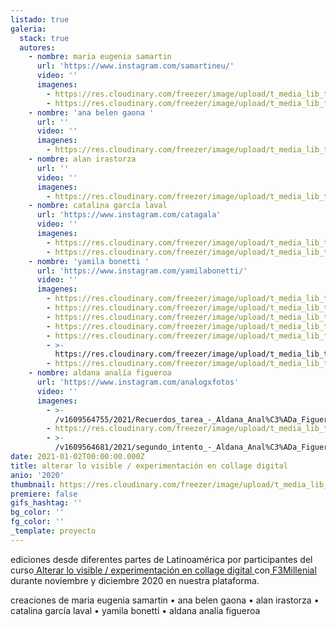 ```yaml
---
listado: true
galeria:
  stack: true
  autores:
    - nombre: maria eugenia samartin
      url: 'https://www.instagram.com/samartineu/'
      video: ''
      imagenes:
        - https://res.cloudinary.com/freezer/image/upload/t_media_lib_thumb/v1609565701/2021/samartineu_ii_oeu6k9.jpg
        - https://res.cloudinary.com/freezer/image/upload/t_media_lib_thumb/v1609565677/2021/samartineu_yigztl.jpg
    - nombre: 'ana belen gaona '
      url: ''
      video: ''
      imagenes:
        - https://res.cloudinary.com/freezer/image/upload/t_media_lib_thumb/v1609565553/2021/ana_belen_gaona_obrademano_m3osge.gif
    - nombre: alan irastorza
      url: ''
      video: ''
      imagenes:
        - https://res.cloudinary.com/freezer/image/upload/t_media_lib_thumb/v1609565029/2021/clase_5_-_Alan_irastorza_cqrldx.jpg
    - nombre: catalina garcía laval
      url: 'https://www.instagram.com/catagala'
      video: ''
      imagenes:
        - https://res.cloudinary.com/freezer/image/upload/t_media_lib_thumb/v1609564858/2021/cata_viaje_-_Catalina_Garc%C3%ADa_Laval_fh5px9.jpg
        - https://res.cloudinary.com/freezer/image/upload/t_media_lib_thumb/v1609564841/2021/CATA_-_Catalina_Garc%C3%ADa_Laval_ljvk4p.jpg
    - nombre: 'yamila bonetti '
      url: 'https://www.instagram.com/yamilabonetti/'
      video: ''
      imagenes:
        - https://res.cloudinary.com/freezer/image/upload/t_media_lib_thumb/v1609564547/2021/poema_-_Yamila_Bonetti_zxwfu6.jpg
        - https://res.cloudinary.com/freezer/image/upload/t_media_lib_thumb/v1609564527/2021/patti_frida_-_Yamila_Bonetti_ngivc4.jpg
        - https://res.cloudinary.com/freezer/image/upload/t_media_lib_thumb/v1609564508/2021/Heavy_-_Yamila_Bonetti_yiwuot.jpg
        - https://res.cloudinary.com/freezer/image/upload/t_media_lib_thumb/v1609564559/2021/C-RUIDO_-_Yamila_Bonetti_ztpyod.jpg
        - https://res.cloudinary.com/freezer/image/upload/t_media_lib_thumb/v1609564433/2021/BOCAvan-gohg-jpg_-_Yamila_Bonetti_thlqo7.jpg
        - >-
          https://res.cloudinary.com/freezer/image/upload/t_media_lib_thumb/v1609564556/2021/Apuesto-que-ahora-mismo..._-_Yamila_Bonetti_llmfxu.jpg
        - https://res.cloudinary.com/freezer/image/upload/t_media_lib_thumb/v1609564492/2021/rgb_mujer_pajaros_-_Yamila_Bonetti_eddeoo.jpg
    - nombre: aldana analía figueroa
      url: 'https://www.instagram.com/analogxfotos'
      video: ''
      imagenes:
        - >-
          /v1609564755/2021/Recuerdos_tarea_-_Aldana_Anal%C3%ADa_Figueroa_vteujn.png
        - https://res.cloudinary.com/freezer/image/upload/t_media_lib_thumb/v1609564655/2021/Intento_2_-_Aldana_Anal%C3%ADa_Figueroa_vw8qzc.png
        - >-
          /v1609564681/2021/segundo_intento_-_Aldana_Anal%C3%ADa_Figueroa_dqhyul.png
date: 2021-01-02T00:00:00.000Z
title: alterar lo visible / experimentación en collage digital
anio: '2020'
thumbnail: https://res.cloudinary.com/freezer/image/upload/t_media_lib_thumb/v1609564556/2021/Apuesto-que-ahora-mismo..._-_Yamila_Bonetti_llmfxu.jpg
premiere: false
gifs_hashtag: ''
bg_color: ''
fg_color: ''
_template: proyecto
---
```


ediciones desde diferentes partes de Latinoamérica por participantes del curso[ Alterar lo visible / experimentación en collage digital ](https://freezer.com.ar/cursos/alterar-lo-visible-experimentacion-en-collage-digital/)con[ F3Millenial](https://www.instagram.com/f3millennial/) durante noviembre y diciembre 2020 en nuestra plataforma.

creaciones de maria eugenia samartin • ana belen gaona • alan irastorza • catalina garcía laval • yamila bonetti • aldana analía figueroa 
